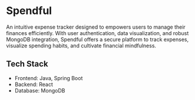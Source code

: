# Spendful
An intuitive expense tracker designed to empowers users to manage their finances efficiently. With user authentication, data visualization, and robust MongoDB integration, Spendful offers a secure platform to track expenses, visualize spending habits, and cultivate financial mindfulness.

## Tech Stack
* Frontend: Java, Spring Boot
* Backend: React
* Database: MongoDB
